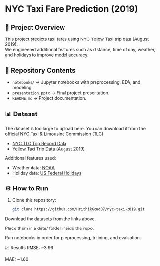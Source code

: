# NYC Taxi Fare Prediction (2019)

## 📌 Project Overview
This project predicts taxi fares using NYC Yellow Taxi trip data (August 2019).  
We engineered additional features such as distance, time of day, weather, and holidays to improve model accuracy.

## 📂 Repository Contents
- `notebooks/` → Jupyter notebooks with preprocessing, EDA, and modeling.  
- `presentation.pptx` → Final project presentation.  
- `README.md` → Project documentation.  

## 📊 Dataset
The dataset is too large to upload here. You can download it from the official NYC Taxi & Limousine Commission (TLC):  
- [NYC TLC Trip Record Data](https://www.nyc.gov/assets/tlc/downloads/pdf/data_dictionary_trip_records_yellow.pdf)  
- [Yellow Taxi Trip Data (August 2019)](https://www.nyc.gov/assets/tlc/downloads/pdf/trip_data/2019/2019-08_yellow_tripdata.parquet)  

Additional features used:  
- Weather data: [NOAA](https://www.ncei.noaa.gov/)  
- Holiday data: [US Federal Holidays](https://www.opm.gov/policy-data-oversight/pay-leave/federal-holidays/)  

## ⚙️ How to Run
1. Clone this repository:  
   ```bash
   git clone https://github.com/HrithikGoud07/nyc-taxi-2019.git
Download the datasets from the links above.

Place them in a data/ folder inside the repo.

Run notebooks in order for preprocessing, training, and evaluation.

📈 Results
RMSE: ~3.96

MAE: ~1.60

